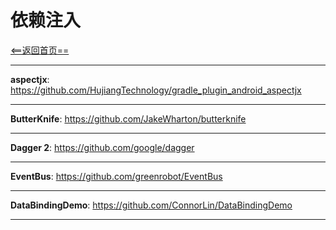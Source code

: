 # 依赖注入


[<==返回首页==](https://github.com/fengyongge/AndroidOpenCollect)

---

**aspectjx**:  https://github.com/HujiangTechnology/gradle_plugin_android_aspectjx

---

**ButterKnife**:  https://github.com/JakeWharton/butterknife

---

**Dagger 2**:  https://github.com/google/dagger

---

**EventBus**: https://github.com/greenrobot/EventBus

---

**DataBindingDemo**: https://github.com/ConnorLin/DataBindingDemo

---

